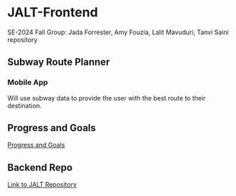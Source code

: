 # JALT-Frontend
SE-2024 Fall Group: Jada Forrester, Amy Fouzia, Lalit Mavuduri, Tanvi Saini repository

## Subway Route Planner

### Mobile App

Will use subway data to provide the user with the best route to their destination.

## Progress and Goals

[Progress and Goals](ProgressAndGoals.md)

## Backend Repo
[Link to JALT Repository](https://github.com/FJada/JALT)
